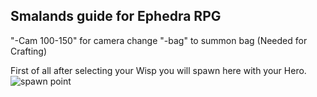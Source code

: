 ## Smalands guide for Ephedra RPG
 
"-Cam 100-150" for camera change 
"-bag" to summon bag (Needed for Crafting)


First of all after selecting your Wisp you will spawn here with your Hero.
![spawn point](https://user-images.githubusercontent.com/35559819/35090160-20a1542a-fc39-11e7-801a-3968375503bd.PNG)
